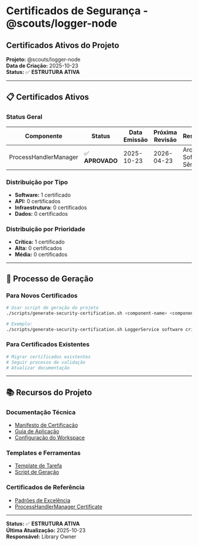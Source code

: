 # Certificados de Segurança - @scouts/logger-node
## Certificados Ativos do Projeto

**Projeto:** @scouts/logger-node  
**Data de Criação:** 2025-10-23  
**Status:** ✅ **ESTRUTURA ATIVA**

---

## 📋 **Certificados Ativos**

### **Status Geral**
| Componente | Status | Data Emissão | Próxima Revisão | Responsável |
|------------|--------|--------------|-----------------|-------------|
| ProcessHandlerManager | ✅ **APROVADO** | 2025-10-23 | 2026-04-23 | Arquiteto de Software Sênior |

### **Distribuição por Tipo**
- **Software:** 1 certificado
- **API:** 0 certificados
- **Infraestrutura:** 0 certificados
- **Dados:** 0 certificados

### **Distribuição por Prioridade**
- **Crítica:** 1 certificado
- **Alta:** 0 certificados
- **Média:** 0 certificados

---

## 🔄 **Processo de Geração**

### **Para Novos Certificados**
```bash
# Usar script de geração do projeto
./scripts/generate-security-certification.sh <component-name> <component-type> <priority>

# Exemplo:
./scripts/generate-security-certification.sh LoggerService software critical
```

### **Para Certificados Existentes**
```bash
# Migrar certificados existentes
# Seguir processo de validação
# Atualizar documentação
```

---

## 📚 **Recursos do Projeto**

### **Documentação Técnica**
- [Manifesto de Certificação](../../../docs/standards/SECURITY_CERTIFICATION_MANIFESTO.md)
- [Guia de Aplicação](../../../docs/standards/SECURITY_CERTIFICATION_GUIDE.md)
- [Configuração do Workspace](../../../docs/standards/certification-config.json)

### **Templates e Ferramentas**
- [Template de Tarefa](../../../docs/templates/SECURITY_CERTIFICATION_TASK_TEMPLATE.md)
- [Script de Geração](../../../../scripts/generate-security-certification.sh)

### **Certificados de Referência**
- [Padrões de Excelência](reference/README.md)
- [ProcessHandlerManager Certificate](reference/SINGLETON_SAFETY_CERTIFICATE.md)

---

**Status:** ✅ **ESTRUTURA ATIVA**  
**Última Atualização:** 2025-10-23  
**Responsável:** Library Owner
